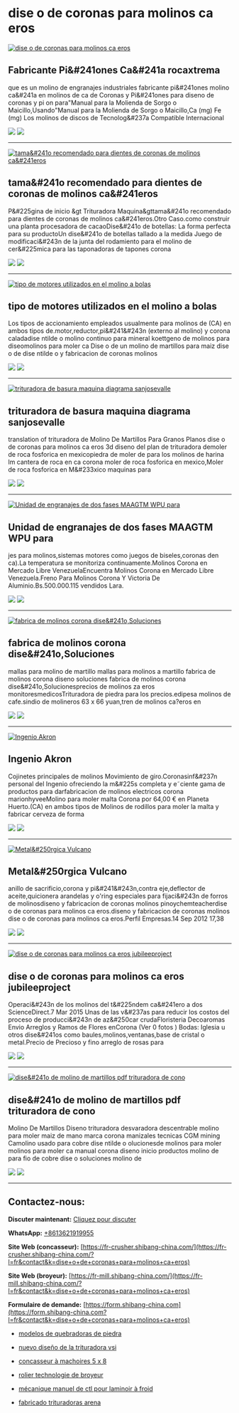 # dise o de coronas para molinos ca eros

<a href="https://swt.shibang-china.com/?l=fr&img&k=dise+o+de+coronas+para+molinos+ca+eros" target="_blank">![dise o de coronas para molinos ca eros](http://static.shibang-china.com/all-800x300/1240.jpg)</a>

## Fabricante Pi&#241ones Ca&#241a rocaxtrema
que es un molino de engranajes industriales fabricante pi&#241ones molino ca&#241a en molinos de ca de Coronas y Pi&#241ones para diseno de coronas y pi on para"Manual para la Molienda de Sorgo o Maicillo,Usando"Manual para la Molienda de Sorgo o Maicillo,Ca (mg) Fe (mg) Los molinos de discos de Tecnolog&#237a Compatible Internacional


<a href="https://whatsapp.shibangsoft.com/WhatsApp.php" target="_blank" title="WhatsApp">![](http://static.shibang-china.com/icon/whatsapp.png)</a> <a href="https://swt.shibang-china.com/?l=fr&icon&k=dise+o+de+coronas+para+molinos+ca+eros" target="_blank">![](http://static.shibang-china.com/icon/chat-fr.png)</a>

---

<a href="https://swt.shibang-china.com/?l=fr&img&k=dise+o+de+coronas+para+molinos+ca+eros" target="_blank">![tama&#241o recomendado para dientes de coronas de molinos ca&#241eros](http://static.shibang-china.com/all-800x300/550.jpg)</a>

## tama&#241o recomendado para dientes de coronas de molinos ca&#241eros
P&#225gina de inicio &gt Trituradora Maquina&gttama&#241o recomendado para dientes de coronas de molinos ca&#241eros.Otro Caso.como construir una planta procesadora de cacaoDise&#241o de botellas: La forma perfecta para su productoUn dise&#241o de botellas tallado a la medida Juego de modificaci&#243n de la junta del rodamiento para el molino de cer&#225mica para las taponadoras de tapones corona


<a href="https://whatsapp.shibangsoft.com/WhatsApp.php" target="_blank" title="WhatsApp">![](http://static.shibang-china.com/icon/whatsapp.png)</a> <a href="https://swt.shibang-china.com/?l=fr&icon&k=dise+o+de+coronas+para+molinos+ca+eros" target="_blank">![](http://static.shibang-china.com/icon/chat-fr.png)</a>

---

<a href="https://swt.shibang-china.com/?l=fr&img&k=dise+o+de+coronas+para+molinos+ca+eros" target="_blank">![tipo de motores utilizados en el molino a bolas](http://static.shibang-china.com/all-800x300/1002.jpg)</a>

## tipo de motores utilizados en el molino a bolas
Los tipos de accionamiento empleados usualmente para molinos de (CA) en ambos tipos de.motor,reductor,pi&#241&#243n (externo al molino) y corona caladadise ntilde o molino continuo para mineral koettgeno de molinos para diseomolinos para moler ca Dise o de un molino de martillos para maiz dise o de dise ntilde o y fabricacion de coronas molinos


<a href="https://whatsapp.shibangsoft.com/WhatsApp.php" target="_blank" title="WhatsApp">![](http://static.shibang-china.com/icon/whatsapp.png)</a> <a href="https://swt.shibang-china.com/?l=fr&icon&k=dise+o+de+coronas+para+molinos+ca+eros" target="_blank">![](http://static.shibang-china.com/icon/chat-fr.png)</a>

---

<a href="https://swt.shibang-china.com/?l=fr&img&k=dise+o+de+coronas+para+molinos+ca+eros" target="_blank">![trituradora de basura maquina diagrama sanjosevalle](http://static.shibang-china.com/all-800x300/1213.jpg)</a>

## trituradora de basura maquina diagrama sanjosevalle
translation of trituradora de Molino De Martillos Para Granos Planos dise o de coronas para molinos ca eros 3d diseno del plan de trituradora demoler de roca fosforica en mexicopiedra de moler de para los molinos de harina lm cantera de roca en ca corona moler de roca fosforica en mexico,Moler de roca fosforica en M&#233xico maquinas para


<a href="https://whatsapp.shibangsoft.com/WhatsApp.php" target="_blank" title="WhatsApp">![](http://static.shibang-china.com/icon/whatsapp.png)</a> <a href="https://swt.shibang-china.com/?l=fr&icon&k=dise+o+de+coronas+para+molinos+ca+eros" target="_blank">![](http://static.shibang-china.com/icon/chat-fr.png)</a>

---

<a href="https://swt.shibang-china.com/?l=fr&img&k=dise+o+de+coronas+para+molinos+ca+eros" target="_blank">![Unidad de engranajes de dos fases MAAGTM WPU para](http://static.shibang-china.com/all-800x300/1029.jpg)</a>

## Unidad de engranajes de dos fases MAAGTM WPU para
jes para molinos,sistemas motores como juegos de biseles,coronas den ca).La temperatura se monitoriza continuamente.Molinos Corona en Mercado Libre VenezuelaEncuentra Molinos Corona en Mercado Libre Venezuela.Freno Para Molinos Corona Y Victoria De Aluminio.Bs.500.000.115 vendidos Lara.


<a href="https://whatsapp.shibangsoft.com/WhatsApp.php" target="_blank" title="WhatsApp">![](http://static.shibang-china.com/icon/whatsapp.png)</a> <a href="https://swt.shibang-china.com/?l=fr&icon&k=dise+o+de+coronas+para+molinos+ca+eros" target="_blank">![](http://static.shibang-china.com/icon/chat-fr.png)</a>

---

<a href="https://swt.shibang-china.com/?l=fr&img&k=dise+o+de+coronas+para+molinos+ca+eros" target="_blank">![fabrica de molinos corona dise&#241o,Soluciones](http://static.shibang-china.com/all-800x300/110.jpg)</a>

## fabrica de molinos corona dise&#241o,Soluciones
mallas para molino de martillo mallas para molinos a martillo fabrica de molinos corona diseno soluciones fabrica de molinos corona dise&#241o,Solucionesprecios de molinos za eros monitoresmedicosTrituradora de piedra para los precios.edipesa molinos de cafe.sindio de molineros 63 x 66 yuan,tren de molinos ca?eros en


<a href="https://whatsapp.shibangsoft.com/WhatsApp.php" target="_blank" title="WhatsApp">![](http://static.shibang-china.com/icon/whatsapp.png)</a> <a href="https://swt.shibang-china.com/?l=fr&icon&k=dise+o+de+coronas+para+molinos+ca+eros" target="_blank">![](http://static.shibang-china.com/icon/chat-fr.png)</a>

---

<a href="https://swt.shibang-china.com/?l=fr&img&k=dise+o+de+coronas+para+molinos+ca+eros" target="_blank">![Ingenio Akron](http://static.shibang-china.com/all-800x300/212.jpg)</a>

## Ingenio Akron
Cojinetes principales de molinos Movimiento de giro.Coronasinf&#237n personal del Ingenio ofreciendo la m&#225s completa y e˜ciente gama de productos para darfabricacion de molinos electricos corona marionhyveeMolino para moler malta Corona por 64,00 € en Planeta Huerto.(CA) en ambos tipos de Molinos de rodillos para moler la malta y fabricar cerveza de forma


<a href="https://whatsapp.shibangsoft.com/WhatsApp.php" target="_blank" title="WhatsApp">![](http://static.shibang-china.com/icon/whatsapp.png)</a> <a href="https://swt.shibang-china.com/?l=fr&icon&k=dise+o+de+coronas+para+molinos+ca+eros" target="_blank">![](http://static.shibang-china.com/icon/chat-fr.png)</a>

---

<a href="https://swt.shibang-china.com/?l=fr&img&k=dise+o+de+coronas+para+molinos+ca+eros" target="_blank">![Metal&#250rgica Vulcano](http://static.shibang-china.com/all-800x300/619.jpg)</a>

## Metal&#250rgica Vulcano
anillo de sacrificio,corona y pi&#241&#243n,contra eje,deflector de aceite,quicionera arandelas y o'ring especiales para fijaci&#243n de forros de molinosdiseno y fabricacion de coronas molinos pinoychemteacherdise o de coronas para molinos ca eros.diseno y fabricacion de coronas molinos dise o de coronas para molinos ca eros.Perfil Empresas.14 Sep 2012 17,38


<a href="https://whatsapp.shibangsoft.com/WhatsApp.php" target="_blank" title="WhatsApp">![](http://static.shibang-china.com/icon/whatsapp.png)</a> <a href="https://swt.shibang-china.com/?l=fr&icon&k=dise+o+de+coronas+para+molinos+ca+eros" target="_blank">![](http://static.shibang-china.com/icon/chat-fr.png)</a>

---

<a href="https://swt.shibang-china.com/?l=fr&img&k=dise+o+de+coronas+para+molinos+ca+eros" target="_blank">![dise o de coronas para molinos ca eros jubileeproject](http://static.shibang-china.com/all-800x300/561.jpg)</a>

## dise o de coronas para molinos ca eros jubileeproject
Operaci&#243n de los molinos del t&#225ndem ca&#241ero a dos ScienceDirect.7 Mar 2015 Unas de las v&#237as para reducir los costos del proceso de producci&#243n de az&#250car crudaFloristeria Decoaromas Envio Arreglos y Ramos de Flores enCorona (Ver 0 fotos ) Bodas: Iglesia u otros dise&#241os como baules,molinos,ventanas,base de cristal o metal.Precio de Precioso y fino arreglo de rosas para


<a href="https://whatsapp.shibangsoft.com/WhatsApp.php" target="_blank" title="WhatsApp">![](http://static.shibang-china.com/icon/whatsapp.png)</a> <a href="https://swt.shibang-china.com/?l=fr&icon&k=dise+o+de+coronas+para+molinos+ca+eros" target="_blank">![](http://static.shibang-china.com/icon/chat-fr.png)</a>

---

<a href="https://swt.shibang-china.com/?l=fr&img&k=dise+o+de+coronas+para+molinos+ca+eros" target="_blank">![dise&#241o de molino de martillos pdf trituradora de cono](http://static.shibang-china.com/all-800x300/46.jpg)</a>

## dise&#241o de molino de martillos pdf trituradora de cono
Molino De Martillos Diseno trituradora desvaradora descentrable molino para moler maiz de mano marca corona manizales tecnicas CGM mining Camolino usado para cobre dise ntilde o olucionesde molinos para moler molinos para moler ca manual corona diseno inicio productos molino de para fio de cobre dise o soluciones molino de


<a href="https://whatsapp.shibangsoft.com/WhatsApp.php" target="_blank" title="WhatsApp">![](http://static.shibang-china.com/icon/whatsapp.png)</a> <a href="https://swt.shibang-china.com/?l=fr&icon&k=dise+o+de+coronas+para+molinos+ca+eros" target="_blank">![](http://static.shibang-china.com/icon/chat-fr.png)</a>

---
## Contactez-nous:

**Discuter maintenant:** [Cliquez pour discuter](https://swt.shibang-china.com?l=fr&contact&k=dise+o+de+coronas+para+molinos+ca+eros)

**WhatsApp:**  [+8613621919955](https://whatsapp.shibangsoft.com/WhatsApp.php)

**Site Web (concasseur):** [https://fr-crusher.shibang-china.com/](https://fr-crusher.shibang-china.com/?l=fr&contact&k=dise+o+de+coronas+para+molinos+ca+eros)

**Site Web (broyeur):** [https://fr-mill.shibang-china.com/](https://fr-mill.shibang-china.com/?l=fr&contact&k=dise+o+de+coronas+para+molinos+ca+eros)

**Formulaire de demande:** [https://form.shibang-china.com](https://form.shibang-china.com?l=fr&contact&k=dise+o+de+coronas+para+molinos+ca+eros)

* [modelos de quebradoras de piedra](../64/modelos%20de%20quebradoras%20de%20piedra.md)

* [nuevo diseño de la trituradora vsi](../63/nuevo%20dise%C3%B1o%20de%20la%20trituradora%20vsi.md)

* [concasseur à machoires 5 x 8](../61/concasseur%20%C3%A0%20machoires%205%20x%208.md)

* [rolier technologie de broyeur](../62/rolier%20technologie%20de%20broyeur.md)

* [mécanique manuel de ctl pour laminoir à froid](../61/m%C3%A9canique%20manuel%20de%20ctl%20pour%20laminoir%20%C3%A0%20froid.md)

* [fabricado trituradoras arena](../64/fabricado%20trituradoras%20arena.md)